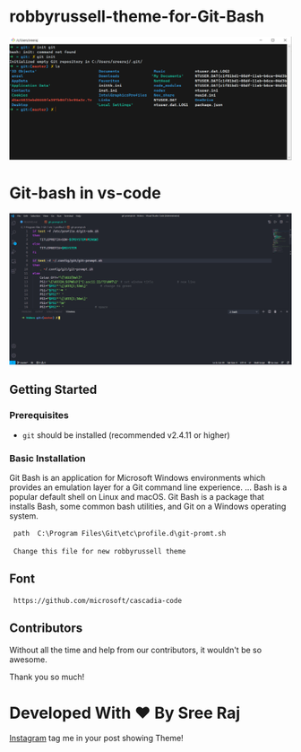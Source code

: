 # robbyrussell-theme-for-Git-Bash

<p align="center"><img src="https://github.com/sreeraj11/robbyrussell-theme-for-Git-Bash/blob/main/bash.PNG?raw=true"></p>

# Git-bash in vs-code
<p align="center"><img src="https://github.com/sreeraj11/robbyrussell-theme-for-Git-Bash/blob/main/Capture.PNG?raw=true" alt="robbyrussell"></p>

## Getting Started

### Prerequisites

- `git` should be installed (recommended v2.4.11 or higher)

### Basic Installation

Git Bash is an application for Microsoft Windows environments which provides an emulation layer for a Git command line experience. ... Bash is a popular default shell on Linux and macOS. Git Bash is a package that installs Bash, some common bash utilities, and Git on a Windows operating system.

```shell
 path  C:\Program Files\Git\etc\profile.d\git-promt.sh

 Change this file for new robbyrussell theme
```
## Font
```shell
 https://github.com/microsoft/cascadia-code
```

## Contributors

Without all the time and help from our contributors, it wouldn't be so awesome.

Thank you so much!

# Developed With ❤️ By Sree Raj
[Instagram](https://www.instagram.com/_sree_raj__/) tag me in your post showing Theme!
